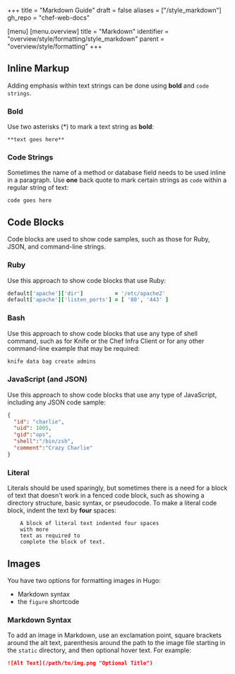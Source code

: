 +++
title = "Markdown Guide"
draft = false
aliases = ["/style_markdown"]
gh_repo = "chef-web-docs"

[menu]
  [menu.overview]
    title = "Markdown"
    identifier = "overview/style/formatting/style_markdown"
    parent = "overview/style/formatting"
+++
<!-- markdownlint-disable-file MD002 MD013 MD014 -->

## Inline Markup

Adding emphasis within text strings can be done using **bold** and
`code strings`.

### Bold

Use two asterisks (\*) to mark a text string as **bold**:

```text
**text goes here**
```

### Code Strings

Sometimes the name of a method or database field needs to be used inline
in a paragraph. Use **one** back quote to mark certain strings as `code`
within a regular string of text:

`code goes here`

## Code Blocks

Code blocks are used to show code samples, such as those for Ruby, JSON,
and command-line strings.

### Ruby

Use this approach to show code blocks that use Ruby:

```ruby
default['apache']['dir']          = '/etc/apache2'
default['apache']['listen_ports'] = [ '80', '443' ]
```

### Bash

Use this approach to show code blocks that use any type of shell command, such as for Knife or the Chef Infra Client or for any other command-line example that may be required:

```bash
knife data bag create admins
```

### JavaScript (and JSON)

Use this approach to show code blocks that use any type of JavaScript, including any JSON code sample:

```json
{
  "id": "charlie",
  "uid": 1005,
  "gid":"ops",
  "shell":"/bin/zsh",
  "comment":"Crazy Charlie"
}
```

### Literal

Literals should be used sparingly, but sometimes there is a need for a block of text that doesn't work in a fenced code block, such as showing a directory structure, basic syntax, or pseudocode. To make a literal code block, indent the text by **four** spaces:

<!-- markdownlint-disable MD040 -->
```
    A block of literal text indented four spaces
    with more
    text as required to
    complete the block of text.

```
<!-- markdownlint-enable MD040 -->

## Images

You have two options for formatting images in Hugo:

- Markdown syntax
- the `figure` shortcode

### Markdown Syntax

To add an image in Markdown, use an exclamation point, square brackets around the alt text, parenthesis around the path to the image file starting in the `static` directory, and then optional hover text. For example:

```md
![Alt Text](/path/to/img.png "Optional Title")
```
